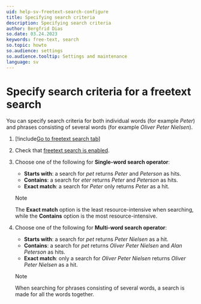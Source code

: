 ```yaml
---
uid: help-sv-freetext-search-configure
title: Specifying search criteria
description: Specifying search criteria
author: Bergfrid Dias
so.date: 03.24.2023
keywords: free-text, search
so.topic: howto
so.audience: settings
so.audience.tooltip: Settings and maintenance
language: sv
---
```


# Specify search criteria for a freetext search

You can specify search criteria for both individual words (for example *Peter*) and phrases consisting of several words (for example *Oliver Peter Nielsen*).

1. [!include[Go to freetext search tab](../includes/goto-freetext.md)]

1. Check that [freetext search is enabled][1].

1. Choose one of the following for **Single-word search operator**:

    * **Starts with**: a search for *pet* returns *Peter* and *Peterson* as hits.
    * **Contains**: a search for *eter* returns *Peter* and *Peterson* as hits.
    * **Exact match**: a search for *Peter* only returns *Peter* as a hit.

    > [!NOTE]
    > The **Exact match** option is the least resource-intensive when searching, while the **Contains** option is the most resource-intensive.

1. Choose one of the following for **Multi-word search operator**:
    * **Starts with**: a search for *pet* returns *Peter Nielsen* as a hit.
    * **Contains**: a search for *pet* returns *Oliver Peter Nielsen* and *Alan Peterson* as hits.
    * **Exact match**: only a search for *Oliver Peter Nielsen* returns *Oliver Peter Nielsen* as a hit.

    > [!NOTE]
    > When searching for phrases consisting of several words, a search is made for all the words together.

<!-- Referenced links -->
[1]: enable.md

<!-- Referenced images -->

